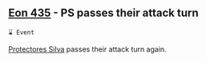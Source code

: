 ## [Eon 435](<https://zeithalt.github.io/t/#eon0435>) - PS passes their attack turn

`⌛ Event`

[Protectores Silva](<https://zeithalt.github.io/r/protectores_silva.html>) passes their attack turn again.
